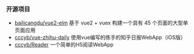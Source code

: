 ### 开源项目

- [bailicangdu/vue2-elm](https://github.com/bailicangdu/vue2-elm) 基于 vue2 + vuex 构建一个具有 45 个页面的大型单页面应用
- [cccyb/vue-zhihu-daily](https://github.com/cccyb/vue-zhihu-daily) 使用vue编写的练手的知乎日报WebApp（iOS版）
- [cccyb/Reader](https://github.com/cccyb/Reader) 一个简单的H5阅读WebApp